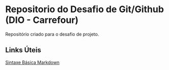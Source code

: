 # Repositorio do Desafio de Git/Github (DIO - Carrefour)
Repositório criado para o desafio de projeto.

## Links Úteis
[Sintaxe Básica Markdown](https://www.markdownguide.org/basic-syntax/)
